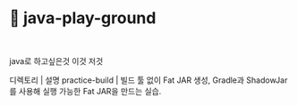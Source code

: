 # 📘 java-play-ground

<br>

java로 하고싶은것 이것 저것

디렉토리 | 설명
practice-build | 빌드 툴 없이 Fat JAR 생성, Gradle과 ShadowJar를 사용해 실행 가능한 Fat JAR을 만드는 실습.

